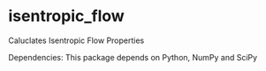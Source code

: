 # isentropic_flow
Caluclates Isentropic Flow Properties

Dependencies:
This package depends on Python, NumPy and SciPy 
